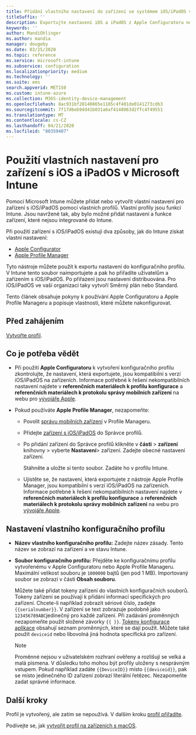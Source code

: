 ```yaml
---
title: Přidání vlastního nastavení do zařízení se systémem iOS/iPadOS v Microsoft Intune – Azure | Microsoft Docs
titleSuffix: ''
description: Exportujte nastavení iOS a iPadOS z Apple Configuratoru nebo nástrojů Správce profilů Apple a pak tato nastavení naimportujte do Microsoft Intune. Tato nastavení můžou vytvářet, používat a řídit vlastní nastavení a funkce na zařízeních s iOS/iPadOS. Tento vlastní profil je pak možné přiřadit nebo distribuovat do zařízení se systémem iOS/iPadOS ve vaší organizaci, aby bylo možné vytvořit směrný plán nebo Standard.
keywords: ''
author: MandiOhlinger
ms.author: mandia
manager: dougeby
ms.date: 03/25/2020
ms.topic: reference
ms.service: microsoft-intune
ms.subservice: configuration
ms.localizationpriority: medium
ms.technology: ''
ms.suite: ems
search.appverid: MET150
ms.custom: intune-azure
ms.collection: M365-identity-device-management
ms.openlocfilehash: 8ac931bf20140865e1185c4f401de0141273cdb3
ms.sourcegitcommit: 7f17d6eb9dd41b031a6af4148863d2ffc4f49551
ms.translationtype: MT
ms.contentlocale: cs-CZ
ms.lasthandoff: 04/21/2020
ms.locfileid: "80359407"
---
```

# <a name="use-custom-settings-for-ios-and-ipados-devices-in-microsoft-intune"></a>Použití vlastních nastavení pro zařízení s iOS a iPadOS v Microsoft Intune

Pomocí Microsoft Intune můžete přidat nebo vytvořit vlastní nastavení pro zařízení s iOS/iPadOS pomocí vlastních profilů. Vlastní profily jsou funkcí Intune. Jsou navržené tak, aby bylo možné přidat nastavení a funkce zařízení, které nejsou integrované do Intune.

Při použití zařízení s iOS/iPadOS existují dva způsoby, jak do Intune získat vlastní nastavení:

- [Apple Configurator](https://itunes.apple.com/app/apple-configurator-2/id1037126344?mt=12)
- [Apple Profile Manager](https://support.apple.com/profile-manager)

Tyto nástroje můžete použít k exportu nastavení do konfiguračního profilu. V Intune tento soubor naimportujete a pak ho přiřadíte uživatelům a zařízením s iOS/iPadOS. Po přiřazení jsou nastavení distribuována. Pro iOS/iPadOS ve vaší organizaci taky vytvoří Směrný plán nebo Standard.

Tento článek obsahuje pokyny k používání Apple Configuratoru a Apple Profile Manageru a popisuje vlastnosti, které můžete nakonfigurovat.

## <a name="before-you-begin"></a>Před zahájením

[Vytvořte profil](custom-settings-configure.md).

## <a name="what-you-need-to-know"></a>Co je potřeba vědět

- Při použití **Apple Configuratoru** k vytvoření konfiguračního profilu zkontrolujte, že nastavení, která exportujete, jsou kompatibilní s verzí iOS/iPadOS na zařízeních. Informace potřebné k řešení nekompatibilních nastavení najdete v **referenčních materiálech k profilu konfigurace** a **referenčních materiálech k protokolu správy mobilních zařízení** na webu pro [vývojáře Apple](https://developer.apple.com/).

- Pokud používáte **Apple Profile Manager**, nezapomeňte:

  - Povolit [správu mobilních zařízení](https://help.apple.com/serverapp/mac/5.7/#/apd05B9B761-D390-4A75-9251-E9AD29A61D0C) v Profile Manageru.
  - Přidejte [zařízení s iOS/iPadOS](https://help.apple.com/profilemanager/mac/5.7/#/pm9onzap1984) do Správce profilů.
  - Po přidání zařízení do Správce profilů klikněte v **části** > **zařízení** knihovny > vyberte **Nastavení**> zařízení. Zadejte obecné nastavení zařízení.

    Stáhněte a uložte si tento soubor. Zadáte ho v profilu Intune.

  - Ujistěte se, že nastavení, která exportujete z nástroje Apple Profile Manager, jsou kompatibilní s verzí iOS/iPadOS na zařízeních. Informace potřebné k řešení nekompatibilních nastavení najdete v **referenčních materiálech k profilu konfigurace** a **referenčních materiálech k protokolu správy mobilních zařízení** na webu pro [vývojáře Apple](https://developer.apple.com/).

## <a name="custom-configuration-profile-settings"></a>Nastavení vlastního konfiguračního profilu

- **Název vlastního konfiguračního profilu:** Zadejte název zásady. Tento název se zobrazí na zařízení a ve stavu Intune.
- **Soubor konfiguračního profilu:** Přejděte ke konfiguračnímu profilu vytvořenému v Apple Configuratoru nebo Apple Profile Manageru. Maximální velikost souboru je `1000000` bajtů (jen pod 1 MB). Importovaný soubor se zobrazí v části **Obsah souboru**.

  Můžete také přidat tokeny zařízení do vlastních konfiguračních souborů. Tokeny zařízení se používají k přidání informací specifických pro zařízení. Chcete-li například zobrazit sériové číslo, zadejte `{{serialnumber}}`. V zařízení se text zobrazuje podobně jako `123456789ABC`jedinečný pro každé zařízení. Při zadávání proměnných nezapomeňte použít složené závorky `{{ }}`. [Tokeny konfigurace aplikace](../apps/app-configuration-policies-use-ios.md#tokens-used-in-the-property-list) obsahují seznam proměnných, které se dají použít. Můžete také použít `deviceid` nebo libovolná jiná hodnota specifická pro zařízení.

  > [!NOTE]
  > Proměnné nejsou v uživatelském rozhraní ověřeny a rozlišují se velká a malá písmena. V důsledku toho mohou být profily uloženy s nesprávným vstupem. Pokud například zadáte `{{DeviceID}}` místo `{{deviceid}}`, pak se místo jedinečného ID zařízení zobrazí literální řetězec. Nezapomeňte zadat správné informace.

## <a name="next-steps"></a>Další kroky

Profil je vytvořený, ale zatím se nepoužívá. V dalším kroku [profil přiřadíte](device-profile-assign.md).

Podívejte se, jak [vytvořit profil na zařízeních s macOS](custom-settings-macos.md). 
